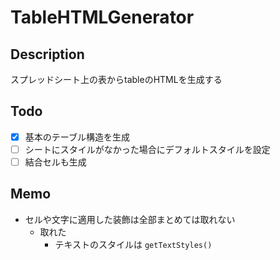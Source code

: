 # TableHTMLGenerator

## Description

スプレッドシート上の表からtableのHTMLを生成する

## Todo

- [x] 基本のテーブル構造を生成
- [ ] シートにスタイルがなかった場合にデフォルトスタイルを設定
- [ ] 結合セルも生成

## Memo

- セルや文字に適用した装飾は全部まとめては取れない
  - 取れた
    - テキストのスタイルは `getTextStyles()`
